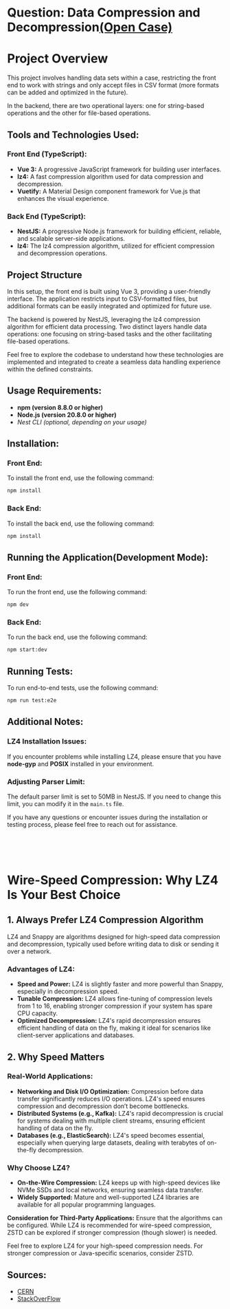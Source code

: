 # <p><b>Question:</b> Data Compression and Decompression<a href="Full-Stack-Case.pdf" target="_blank">(Open Case)</a></p>

# Project Overview

This project involves handling data sets within a case, restricting the front end to work with strings and only accept files in CSV format (more formats can be added and optimized in the future).

In the backend, there are two operational layers: one for string-based operations and the other for file-based operations.

## Tools and Technologies Used:

### Front End (TypeScript):
- **Vue 3:** A progressive JavaScript framework for building user interfaces. 
- **lz4:** A fast compression algorithm used for data compression and decompression.
- **Vuetify:** A Material Design component framework for Vue.js that enhances the visual experience.

### Back End (TypeScript):
- **NestJS:** A progressive Node.js framework for building efficient, reliable, and scalable server-side applications.
- **lz4:** The lz4 compression algorithm, utilized for efficient compression and decompression operations.

## Project Structure

In this setup, the front end is built using Vue 3, providing a user-friendly interface. The application restricts input to CSV-formatted files, but additional formats can be easily integrated and optimized for future use.

The backend is powered by NestJS, leveraging the lz4 compression algorithm for efficient data processing. Two distinct layers handle data operations: one focusing on string-based tasks and the other facilitating file-based operations.

Feel free to explore the codebase to understand how these technologies are implemented and integrated to create a seamless data handling experience within the defined constraints.


## Usage Requirements:

- **npm (version 8.8.0 or higher)**
- **Node.js (version 20.8.0 or higher)**
- *Nest CLI (optional, depending on your usage)*

## Installation:

### Front End:
To install the front end, use the following command:
```bash
npm install
```

### Back End:
To install the back end, use the following command:
```bash
npm install
```

## Running the Application(Development Mode):

### Front End:
To run the front end, use the following command:
```bash
npm dev
```

### Back End:
To run the back end, use the following command:
```bash
npm start:dev
```

## Running Tests:
To run end-to-end tests, use the following command:
```bash
npm run test:e2e
```

## Additional Notes:

### LZ4 Installation Issues:
If you encounter problems while installing LZ4, please ensure that you have **node-gyp** and **POSIX** installed in your environment.

### Adjusting Parser Limit:
The default parser limit is set to 50MB in NestJS. If you need to change this limit, you can modify it in the `main.ts` file.

If you have any questions or encounter issues during the installation or testing process, please feel free to reach out for assistance.

<br>
<br>
<br>

# Wire-Speed Compression: Why LZ4 Is Your Best Choice

## 1. Always Prefer LZ4 Compression Algorithm

LZ4 and Snappy are algorithms designed for high-speed data compression and decompression, typically used before writing data to disk or sending it over a network.

### Advantages of LZ4:
- **Speed and Power:** LZ4 is slightly faster and more powerful than Snappy, especially in decompression speed.
- **Tunable Compression:** LZ4 allows fine-tuning of compression levels from 1 to 16, enabling stronger compression if your system has spare CPU capacity.
- **Optimized Decompression:** LZ4's rapid decompression ensures efficient handling of data on the fly, making it ideal for scenarios like client-server applications and databases.

## 2. Why Speed Matters

### Real-World Applications:
- **Networking and Disk I/O Optimization:** Compression before data transfer significantly reduces I/O operations. LZ4's speed ensures compression and decompression don’t become bottlenecks.
- **Distributed Systems (e.g., Kafka):** LZ4's rapid decompression is crucial for systems dealing with multiple client streams, ensuring efficient handling of data on the fly.
- **Databases (e.g., ElasticSearch):** LZ4's speed becomes essential, especially when querying large datasets, dealing with terabytes of on-the-fly decompression.

### Why Choose LZ4?
- **On-the-Wire Compression:** LZ4 keeps up with high-speed devices like NVMe SSDs and local networks, ensuring seamless data transfer.
- **Widely Supported:** Mature and well-supported LZ4 libraries are available for all popular programming languages.

**Consideration for Third-Party Applications:** Ensure that the algorithms can be configured. While LZ4 is recommended for wire-speed compression, ZSTD can be explored if stronger compression (though slower) is needed.

Feel free to explore LZ4 for your high-speed compression needs. For stronger compression or Java-specific scenarios, consider ZSTD.

## <b>Sources:</b>

- [CERN](https://indico.cern.ch/event/631498/contributions/2553033/attachments/1443750/2223643/zlibvslz4presentation.pdf)
- [StackOverFlow](https://stackoverflow.com/questions/67537111/how-do-i-decide-between-lz4-and-snappy-compression)